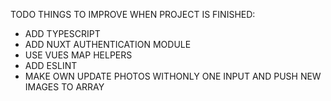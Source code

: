 TODO THINGS TO IMPROVE WHEN PROJECT IS FINISHED:
- ADD TYPESCRIPT
- ADD NUXT AUTHENTICATION MODULE
- USE VUES MAP HELPERS
- ADD ESLINT
- MAKE OWN UPDATE PHOTOS WITHONLY ONE INPUT AND PUSH NEW IMAGES TO ARRAY
